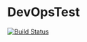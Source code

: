 # DevOpsTest

[![Build Status](https://dev.azure.com/jmstall/test1/_apis/build/status/MikeStall.DevOpsTest?branchName=master)](https://dev.azure.com/jmstall/test1/_build/latest?definitionId=2&branchName=master)
